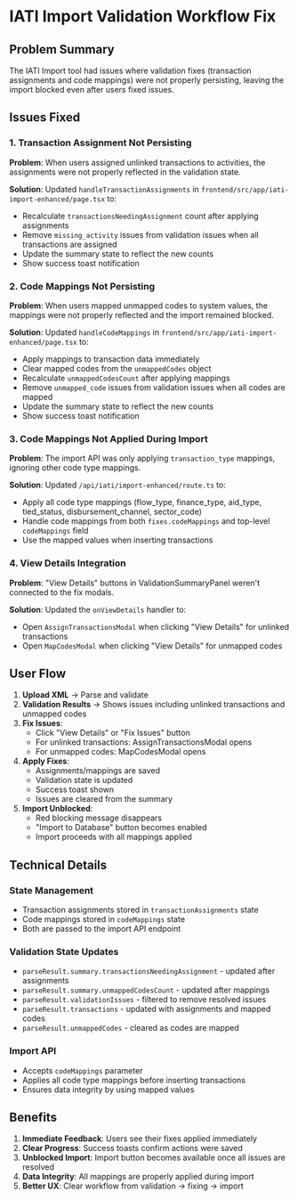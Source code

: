 # IATI Import Validation Workflow Fix

## Problem Summary

The IATI Import tool had issues where validation fixes (transaction assignments and code mappings) were not properly persisting, leaving the import blocked even after users fixed issues.

## Issues Fixed

### 1. Transaction Assignment Not Persisting

**Problem**: When users assigned unlinked transactions to activities, the assignments were not properly reflected in the validation state.

**Solution**: Updated `handleTransactionAssignments` in `frontend/src/app/iati-import-enhanced/page.tsx` to:
- Recalculate `transactionsNeedingAssignment` count after applying assignments
- Remove `missing_activity` issues from validation issues when all transactions are assigned
- Update the summary state to reflect the new counts
- Show success toast notification

### 2. Code Mappings Not Persisting

**Problem**: When users mapped unmapped codes to system values, the mappings were not properly reflected and the import remained blocked.

**Solution**: Updated `handleCodeMappings` in `frontend/src/app/iati-import-enhanced/page.tsx` to:
- Apply mappings to transaction data immediately
- Clear mapped codes from the `unmappedCodes` object
- Recalculate `unmappedCodesCount` after applying mappings
- Remove `unmapped_code` issues from validation issues when all codes are mapped
- Update the summary state to reflect the new counts
- Show success toast notification

### 3. Code Mappings Not Applied During Import

**Problem**: The import API was only applying `transaction_type` mappings, ignoring other code type mappings.

**Solution**: Updated `/api/iati/import-enhanced/route.ts` to:
- Apply all code type mappings (flow_type, finance_type, aid_type, tied_status, disbursement_channel, sector_code)
- Handle code mappings from both `fixes.codeMappings` and top-level `codeMappings` field
- Use the mapped values when inserting transactions

### 4. View Details Integration

**Problem**: "View Details" buttons in ValidationSummaryPanel weren't connected to the fix modals.

**Solution**: Updated the `onViewDetails` handler to:
- Open `AssignTransactionsModal` when clicking "View Details" for unlinked transactions
- Open `MapCodesModal` when clicking "View Details" for unmapped codes

## User Flow

1. **Upload XML** → Parse and validate
2. **Validation Results** → Shows issues including unlinked transactions and unmapped codes
3. **Fix Issues**:
   - Click "View Details" or "Fix Issues" button
   - For unlinked transactions: AssignTransactionsModal opens
   - For unmapped codes: MapCodesModal opens
4. **Apply Fixes**:
   - Assignments/mappings are saved
   - Validation state is updated
   - Success toast shown
   - Issues are cleared from the summary
5. **Import Unblocked**:
   - Red blocking message disappears
   - "Import to Database" button becomes enabled
   - Import proceeds with all mappings applied

## Technical Details

### State Management
- Transaction assignments stored in `transactionAssignments` state
- Code mappings stored in `codeMappings` state
- Both are passed to the import API endpoint

### Validation State Updates
- `parseResult.summary.transactionsNeedingAssignment` - updated after assignments
- `parseResult.summary.unmappedCodesCount` - updated after mappings
- `parseResult.validationIssues` - filtered to remove resolved issues
- `parseResult.transactions` - updated with assignments and mapped codes
- `parseResult.unmappedCodes` - cleared as codes are mapped

### Import API
- Accepts `codeMappings` parameter
- Applies all code type mappings before inserting transactions
- Ensures data integrity by using mapped values

## Benefits

1. **Immediate Feedback**: Users see their fixes applied immediately
2. **Clear Progress**: Success toasts confirm actions were saved
3. **Unblocked Import**: Import button becomes available once all issues are resolved
4. **Data Integrity**: All mappings are properly applied during import
5. **Better UX**: Clear workflow from validation → fixing → import 
